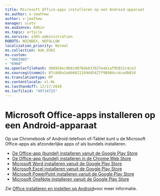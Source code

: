 ```yaml
---
title: Microsoft Office-apps installeren op een Android-apparaat
ms.author: v-jmathew
author: v-jmathew
manager: scotv
ms.audience: Admin
ms.topic: article
ms.service: o365-administration
ROBOTS: NOINDEX, NOFOLLOW
localization_priority: Normal
ms.collection: Adm_O365
ms.custom:
- "9003905"
- "6960"
ms.openlocfilehash: d88916ec9b81d078de837827eab1af95022c4ce3
ms.sourcegitcommit: 87c8d0a1e6668211b9dd5427f98984ccdcadb02d
ms.translationtype: MT
ms.contentlocale: nl-NL
ms.lasthandoff: 12/17/2020
ms.locfileid: "49714725"
---
```

# <a name="install-microsoft-office-apps-on-an-android-device"></a>Microsoft Office-apps installeren op een Android-apparaat

Op uw Chromebook of Android-telefoon of-Tablet kunt u de Microsoft Office-apps als afzonderlijke apps of als bundels installeren.

- [De Office-app (bundel) installeren vanuit de Google Play Store](https://go.microsoft.com/fwlink/?linkid=2137009)
- [De Office-app (bundel) installeren in de Chrome Web Store](https://go.microsoft.com/fwlink/?linkid=2137212)
- [Microsoft Word installeren vanuit de Google Play Store](https://go.microsoft.com/fwlink/?linkid=2136994)
- [Microsoft Excel installeren vanuit de Google Play Store](https://go.microsoft.com/fwlink/?linkid=2137120)
- [Microsoft PowerPoint installeren vanuit de Google Play Store](https://go.microsoft.com/fwlink/?linkid=2137121)
- [Microsoft OneNote installeren vanuit de Google Play Store](https://go.microsoft.com/fwlink/?linkid=2137211)

Zie [Office installeren en instellen op Android](https://go.microsoft.com/fwlink/?linkid=2135287)voor meer informatie.
